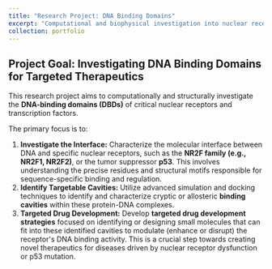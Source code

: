 ```yaml
---
title: "Research Project: DNA Binding Domains"
excerpt: "Computational and biophysical investigation into nuclear receptor and p53 DNA binding interfaces for targeted drug development.<br/><img src='/images/DBA-Evaluation.png'>"
collection: portfolio
---
```


## Project Goal: Investigating DNA Binding Domains for Targeted Therapeutics

This research project aims to computationally and structurally investigate the **DNA-binding domains (DBDs)** of critical nuclear receptors and transcription factors.

The primary focus is to:

1.  **Investigate the Interface:** Characterize the molecular interface between DNA and specific nuclear receptors, such as the **NR2F family (e.g., NR2F1, NR2F2)**, or the tumor suppressor **p53**. This involves understanding the precise residues and structural motifs responsible for sequence-specific binding and regulation.
2.  **Identify Targetable Cavities:** Utilize advanced simulation and docking techniques to identify and characterize cryptic or allosteric **binding cavities** within these protein-DNA complexes.
3.  **Targeted Drug Development:** Develop **targeted drug development strategies** focused on identifying or designing small molecules that can fit into these identified cavities to modulate (enhance or disrupt) the receptor's DNA binding activity. This is a crucial step towards creating novel therapeutics for diseases driven by nuclear receptor dysfunction or p53 mutation.
